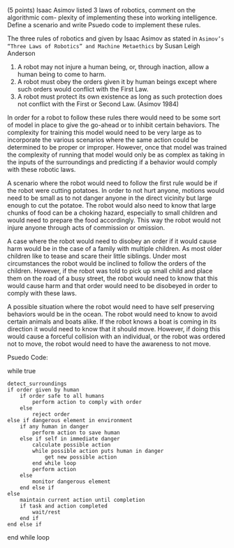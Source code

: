 (5 points) Isaac Asimov listed 3 laws of robotics, comment on the algorithmic com-
plexity of implementing these into working intelligence. Define a scenario and write
Psuedo code to implement these rules.

The three rules of robotics and given by Isaac Asimov as stated in ```Asimov’s “Three Laws of Robotics” and Machine Metaethics```
 by Susan Leigh Anderson 
1. A robot may not injure a human being, or,
through inaction, allow a human being to come to
harm.
2. A robot must obey the orders given it by human
beings except where such orders would conflict
with the First Law.
3. A robot must protect its own existence as long as
such protection does not conflict with the First or
Second Law. (Asimov 1984) 

In order for a robot to follow these rules there would need to be some sort of model in place to give the go-ahead or to inhibit certain behaviors.  The complexity for training this model would need to be very large as to incorporate the various scenarios where the same action could be determined to be proper or improper.  However, once that model was trained the complexity of running that model would only be as complex as taking in the inputs of the surroundings and predicting if a behavior would comply with these robotic laws.  

A scenario where the robot would need to follow the first rule would be if the robot were cutting potatoes.  In order to not hurt anyone, motions would need to be small as to not danger anyone in the direct vicinity but large enough to cut the potatoe.  The robot would also need to know that large chunks of food can be a choking hazard, especially to small children and would need to prepare the food accordingly.  This way the robot would not injure anyone through acts of commission or omission. 

A case where the robot would need to disobey an order if it would cause harm would be in the case of a family with multiple children.  As most older children like to tease and scare their little siblings.  Under most circumstances the robot would be inclined to follow the orders of the children.  However, if the robot was told to pick up small child and place them on the road of a busy street, the robot would need to know that this would cause harm and that order would need to be disobeyed in order to comply with these laws.  

A possible situation where the robot would need to have self preserving behaviors would be in the ocean.  The robot would need to know to avoid certain animals and boats alike.  If the robot knows a boat is coming in its direction it would need to know that it should move.  However, if doing this would cause a forceful collision with an individual, or the robot was ordered not to move, the robot would need to have the awareness to not move.

Psuedo Code:


while true

    detect_surroundings
    if order given by human
        if order safe to all humans
            perform action to comply with order
        else
            reject order
    else if dangerous element in environment
        if any human in danger
            perform action to save human
        else if self in immediate danger
            calculate possible action
            while possible action puts human in danger
                get new possible action
            end while loop
            perform action
        else
            monitor dangerous element
        end else if 
    else
        maintain current action until completion
        if task and action completed
            wait/rest
        end if
    end else if 
end while loop

